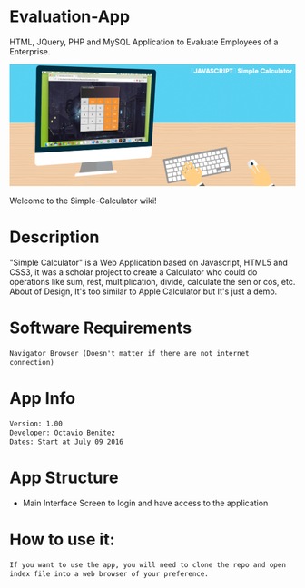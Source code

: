 # Evaluation-App
HTML, JQuery, PHP and MySQL Application to Evaluate Employees of a Enterprise.

![](https://raw.githubusercontent.com/obenm/Simple-Calculator/master/Javascript%20Calculator.png)

Welcome to the Simple-Calculator wiki!

# Description
"Simple Calculator" is a Web Application based on Javascript, HTML5 and CSS3, it was a scholar project to create a Calculator who could do operations like sum, rest, multiplication, divide, calculate the sen or cos, etc. 
About of Design, It's too similar to Apple Calculator but It's just a demo.

# Software Requirements
	Navigator Browser (Doesn't matter if there are not internet connection)

# App Info
	Version: 1.00
	Developer: Octavio Benitez
	Dates: Start at July 09 2016

# App Structure
*	Main Interface
Screen to login and have access to the application

# How to use it:
	If you want to use the app, you will need to clone the repo and open index file into a web browser of your preference.
